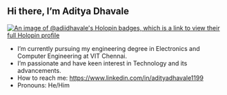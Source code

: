 ## Hi there, I’m Aditya Dhavale
[![An image of @adiidhavale's Holopin badges, which is a link to view their full Holopin profile](https://holopin.me/adiidhavale)](https://holopin.io/@adiidhavale)
- I’m currently pursuing my engineering degree in Electronics and Computer Engineering at VIT Chennai.
- I’m passionate and have keen interest in Technology and its advancements.
- How to reach me: https://www.linkedin.com/in/adityadhavale1199
- Pronouns: He/Him
<!--
**AdityaDhavale/AdityaDhavale** is a ✨ _special_ ✨ repository because its `README.md` (this file) appears on your GitHub profile.
[![An image of @adiidhavale's Holopin badges, which is a link to view their full Holopin profile](https://holopin.me/adiidhavale)](https://holopin.io/@adiidhavale)
Here are some ideas to get you started:

- 🔭 I’m Aditya Dhavale.
- 🌱 I’m currently pursuing my engineering degree in Electronics and Computer Engineering at VIT Chennai.
- 👯 I’m passionate and have keen interest in Technology and its advancements.
- 📫 How to reach me: https://www.linkedin.com/in/adityadhavale1199
- 😄 Pronouns: He/Him

 
-->
